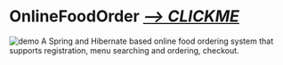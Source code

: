 # OnlineFoodOrder *[--> CLICKME](http://13.56.236.90/)*
![demo](http://gifimgs.com/res/0422/626d8a9ee18ad399007341.gif)
A Spring and Hibernate based online food ordering system that supports registration, menu searching and ordering, checkout.
